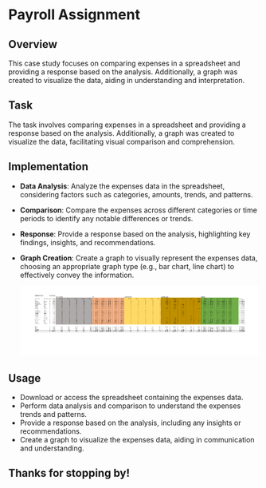 # Payroll Assignment

## Overview
This case study focuses on comparing expenses in a spreadsheet and providing a response based on the analysis. Additionally, a graph was created to visualize the data, aiding in understanding and interpretation.

## Task
The task involves comparing expenses in a spreadsheet and providing a response based on the analysis. Additionally, a graph was created to visualize the data, facilitating visual comparison and comprehension.

## Implementation
- **Data Analysis**: Analyze the expenses data in the spreadsheet, considering factors such as categories, amounts, trends, and patterns.
- **Comparison**: Compare the expenses across different categories or time periods to identify any notable differences or trends.
- **Response**: Provide a response based on the analysis, highlighting key findings, insights, and recommendations.
- **Graph Creation**: Create a graph to visually represent the expenses data, choosing an appropriate graph type (e.g., bar chart, line chart) to effectively convey the information.

  <img src = "https://github.com/Frances-Odunaiya/Data-Analysis-using-Microsoft-Excel/blob/main/Data%20Analysis%20using%20Microsoft%20Excel/Payroll%20Assignment/PayRoll%20Assignment.png" alt = "Payroll Assignment">

## Usage
- Download or access the spreadsheet containing the expenses data.
- Perform data analysis and comparison to understand the expenses trends and patterns.
- Provide a response based on the analysis, including any insights or recommendations.
- Create a graph to visualize the expenses data, aiding in communication and understanding.

## Thanks for stopping by!
